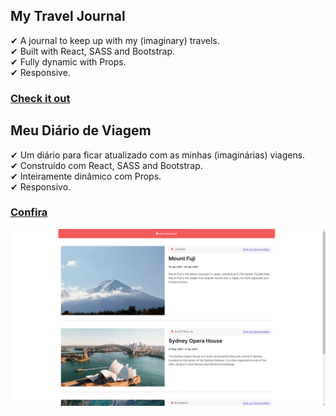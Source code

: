 ## My Travel Journal

✔ A journal to keep up with my (imaginary) travels.  
✔ Built with React, SASS and Bootstrap.  
✔ Fully dynamic with Props.  
✔ Responsive.  

### [Check it out](https://renanmdp.github.io/my-travel-journal/)

## Meu Diário de Viagem

✔ Um diário para ficar atualizado com as minhas (imaginárias) viagens.  
✔ Construído com React, SASS and Bootstrap.  
✔ Inteiramente dinâmico com Props.  
✔ Responsivo.  


### [Confira](https://renanmdp.github.io/my-travel-journal/)

![Example](./src/images/my-travel-journal.png)

